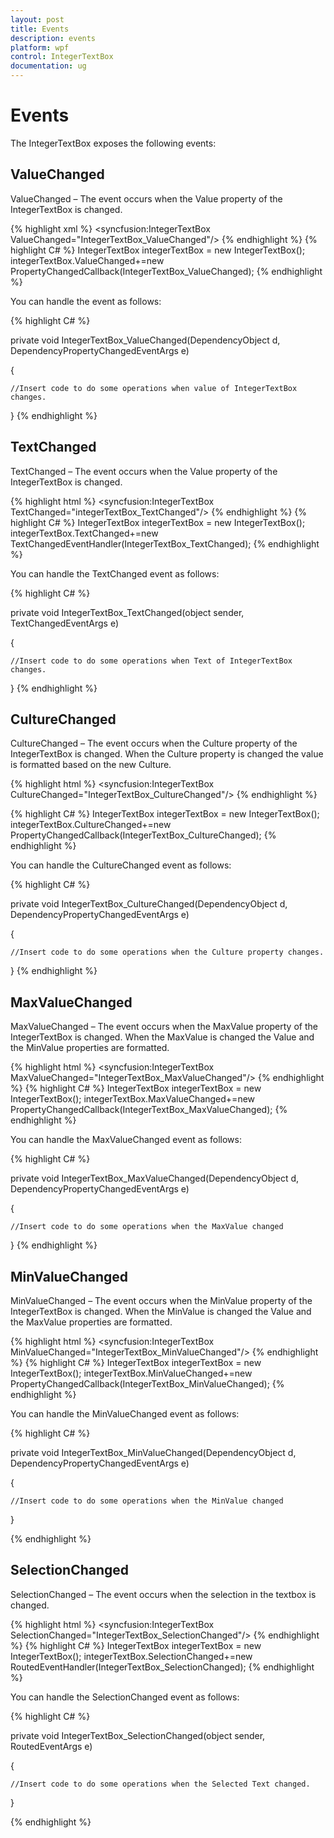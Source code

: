 ```yaml
---
layout: post
title: Events
description: events
platform: wpf
control: IntegerTextBox 
documentation: ug
---
```


# Events

The IntegerTextBox exposes the following events:

## ValueChanged

ValueChanged – The event occurs when the Value property of the IntegerTextBox is changed.

{% highlight xml %} 
<syncfusion:IntegerTextBox ValueChanged="IntegerTextBox_ValueChanged"/>
{% endhighlight %}
{% highlight C# %}
IntegerTextBox integerTextBox = new IntegerTextBox();
integerTextBox.ValueChanged+=new PropertyChangedCallback(IntegerTextBox_ValueChanged);
{% endhighlight %}


You can handle the event as follows:

{% highlight C# %}



private void IntegerTextBox_ValueChanged(DependencyObject d, DependencyPropertyChangedEventArgs e)

{

	//Insert code to do some operations when value of IntegerTextBox changes.

}
{% endhighlight %}

## TextChanged

TextChanged – The event occurs when the Value property of the IntegerTextBox is changed.

{% highlight html %}
<syncfusion:IntegerTextBox  TextChanged="integerTextBox_TextChanged"/>
{% endhighlight %}
{% highlight C# %}
IntegerTextBox integerTextBox = new IntegerTextBox();
integerTextBox.TextChanged+=new TextChangedEventHandler(IntegerTextBox_TextChanged);
{% endhighlight %}


You can handle the TextChanged event as follows:

{% highlight C# %}



private void IntegerTextBox_TextChanged(object sender, TextChangedEventArgs e)

{

	//Insert code to do some operations when Text of IntegerTextBox changes.

}
{% endhighlight %}

## CultureChanged

CultureChanged – The event occurs when the Culture property of the IntegerTextBox is changed. When the Culture property is changed the value is formatted based on the new Culture.

{% highlight html %}
<syncfusion:IntegerTextBox  CultureChanged="IntegerTextBox_CultureChanged"/>
{% endhighlight %}

{% highlight C# %}
IntegerTextBox integerTextBox = new IntegerTextBox();
integerTextBox.CultureChanged+=new PropertyChangedCallback(IntegerTextBox_CultureChanged);
{% endhighlight %}


You can handle the CultureChanged event as follows:

{% highlight C# %}



private void IntegerTextBox_CultureChanged(DependencyObject d, DependencyPropertyChangedEventArgs e)

{

	//Insert code to do some operations when the Culture property changes.

}
{% endhighlight %}

## MaxValueChanged

MaxValueChanged – The event occurs when the MaxValue property of the IntegerTextBox is changed. When the MaxValue is changed the Value and the MinValue properties are formatted.


{% highlight html %}
<syncfusion:IntegerTextBox  MaxValueChanged="IntegerTextBox_MaxValueChanged"/>
{% endhighlight %}
{% highlight C# %}
IntegerTextBox integerTextBox = new IntegerTextBox();
integerTextBox.MaxValueChanged+=new PropertyChangedCallback(IntegerTextBox_MaxValueChanged);
{% endhighlight %}


You can handle the MaxValueChanged event as follows:

{% highlight C# %}



private void IntegerTextBox_MaxValueChanged(DependencyObject d, DependencyPropertyChangedEventArgs e)

{

	//Insert code to do some operations when the MaxValue changed

}
{% endhighlight %}

## MinValueChanged

MinValueChanged – The event occurs when the MinValue property of the IntegerTextBox is changed. When the MinValue is changed the Value and the MaxValue properties are formatted.

{% highlight html %}
<syncfusion:IntegerTextBox  MinValueChanged="IntegerTextBox_MinValueChanged"/>
{% endhighlight %}
{% highlight C# %}
IntegerTextBox integerTextBox = new IntegerTextBox();
integerTextBox.MinValueChanged+=new PropertyChangedCallback(IntegerTextBox_MinValueChanged);
{% endhighlight %}


You can handle the MinValueChanged event as follows:

{% highlight C# %}



private void IntegerTextBox_MinValueChanged(DependencyObject d, DependencyPropertyChangedEventArgs e)

{

	//Insert code to do some operations when the MinValue changed

}

{% endhighlight %}

## SelectionChanged

SelectionChanged – The event occurs when the selection in the textbox is changed.


{% highlight html %}
<syncfusion:IntegerTextBox  SelectionChanged="IntegerTextBox_SelectionChanged"/>
{% endhighlight %}
{% highlight C# %}
IntegerTextBox integerTextBox = new IntegerTextBox();
integerTextBox.SelectionChanged+=new RoutedEventHandler(IntegerTextBox_SelectionChanged);
{% endhighlight %}


You can handle the SelectionChanged event as follows:

{% highlight C# %}



private void IntegerTextBox_SelectionChanged(object sender, RoutedEventArgs e)

{

	//Insert code to do some operations when the Selected Text changed.

}


{% endhighlight %}
